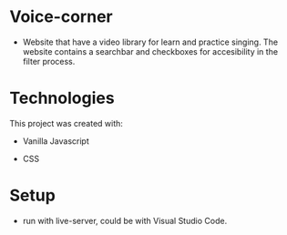 # Voice-corner

- Website that have a video library for learn and practice singing. The website contains a searchbar and checkboxes for accesibility in the filter process. 

# Technologies

This project was created with:

- Vanilla Javascript

- CSS

# Setup

- run with live-server, could be with Visual Studio Code.
